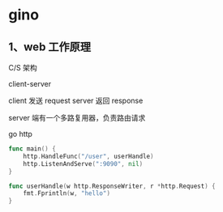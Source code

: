 # gino

## 1、web 工作原理

C/S 架构

client-server

client 发送 request
server 返回 response

server 端有一个多路复用器，负责路由请求

go http

```go
func main() {
	http.HandleFunc("/user", userHandle)
	http.ListenAndServe(":9090", nil)
}

func userHandle(w http.ResponseWriter, r *http.Request) {
	fmt.Fprintln(w, "hello")
}

```
